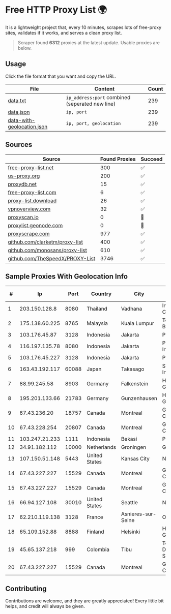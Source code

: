 
# Free HTTP Proxy List 🌍

It is a lightweight project that, every 10 minutes, scrapes lots of free-proxy sites, validates if it works, and serves a clean proxy list.


> Scraper found **6312** proxies at the latest update. Usable proxies are below.

## Usage

Click the file format that you want and copy the URL.


|File|Content|Count|
|----|-------|-----|
|[data.txt](https://raw.githubusercontent.com/themiralay/Proxy-List-World/master/data.txt)|`ip_address:port` combined (seperated new line)|239|
|[data.json](https://raw.githubusercontent.com/themiralay/Proxy-List-World/master/data.json)|`ip, port`|239|
|[data-with-geolocation.json](https://raw.githubusercontent.com/themiralay/Proxy-List-World/master/data-with-geolocation.json)|`ip, port, geolocation`|239|

## Sources

|Source|Found Proxies|Succeed|
|------|-------------|-------|
|[free-proxy-list.net](https://free-proxy-list.net)|300|✅|
|[us-proxy.org](https://www.us-proxy.org)|200|✅|
|[proxydb.net](http://proxydb.net)|15|✅|
|[free-proxy-list.com](https://free-proxy-list.com/?page=&port=&type%5B%5D=http&type%5B%5D=https&up_time=0&search=Search)|6|✅|
|[proxy-list.download](https://www.proxy-list.download/HTTP)|26|✅|
|[vpnoverview.com](https://vpnoverview.com/privacy/anonymous-browsing/free-proxy-servers)|32|✅|
|[proxyscan.io](https://www.proxyscan.io)|0|🚫|
|[proxylist.geonode.com](https://proxylist.geonode.com/api/proxy-list?limit=300&page=1&sort_by=lastChecked&sort_type=desc&protocols=http,https)|0|🚫|
|[proxyscrape.com](https://api.proxyscrape.com/v2/?request=displayproxies&protocol=http&timeout=10000&country=all&ssl=all&anonymity=all)|977|✅|
|[github.com/clarketm/proxy-list](https://raw.githubusercontent.com/clarketm/proxy-list/master/proxy-list-raw.txt)|400|✅|
|[github.com/monosans/proxy-list](https://raw.githubusercontent.com/monosans/proxy-list/main/proxies/http.txt)|610|✅|
|[github.com/TheSpeedX/PROXY-List](https://raw.githubusercontent.com/TheSpeedX/PROXY-List/master/http.txt)|3746|✅|


## Sample Proxies With Geolocation Info

|#|Ip|Port|Country|City|Internet Service Provider|
|-|--|----|-------|----|-------------------------|
|1|203.150.128.8|8080|Thailand|Vadhana|Internet Thailand Company Ltd|
|2|175.138.60.225|8765|Malaysia|Kuala Lumpur|Telekom Malaysia Berhad|
|3|103.176.45.87|3128|Indonesia|Jakarta|PT Era Digital Media|
|4|116.197.135.78|8080|Indonesia|Jakarta|PT. Fiber Networks Indonesia|
|5|103.176.45.227|3128|Indonesia|Jakarta|PT Era Digital Media|
|6|163.43.192.117|60088|Japan|Takasago|SAKURA Internet Inc.|
|7|88.99.245.58|8903|Germany|Falkenstein|Hetzner Online GmbH|
|8|195.201.133.66|21783|Germany|Gunzenhausen|Hetzner Online GmbH|
|9|67.43.236.20|18757|Canada|Montreal|GloboTech Communications|
|10|67.43.228.254|20807|Canada|Montreal|GloboTech Communications|
|11|103.247.21.233|1111|Indonesia|Bekasi|PT wifian Solution|
|12|34.91.182.112|10000|Netherlands|Groningen|Google LLC|
|13|107.150.51.148|5443|United States|Kansas City|Nocix, LLC|
|14|67.43.227.227|15529|Canada|Montreal|GloboTech Communications|
|15|67.43.227.227|15529|Canada|Montreal|GloboTech Communications|
|16|66.94.127.108|30010|United States|Seattle|Nubes, LLC|
|17|62.210.119.138|3128|France|Asnieres-sur-Seine|Online S.A.S.|
|18|65.109.152.88|8888|Finland|Helsinki|Hetzner Online GmbH|
|19|45.65.137.218|999|Colombia|Tibu|Telecomunicaciones Del Catatumbo S.A.S|
|20|67.43.227.227|15529|Canada|Montreal|GloboTech Communications|



## Contributing

Contributions are welcome, and they are greatly appreciated! Every
little bit helps, and credit will always be given.

